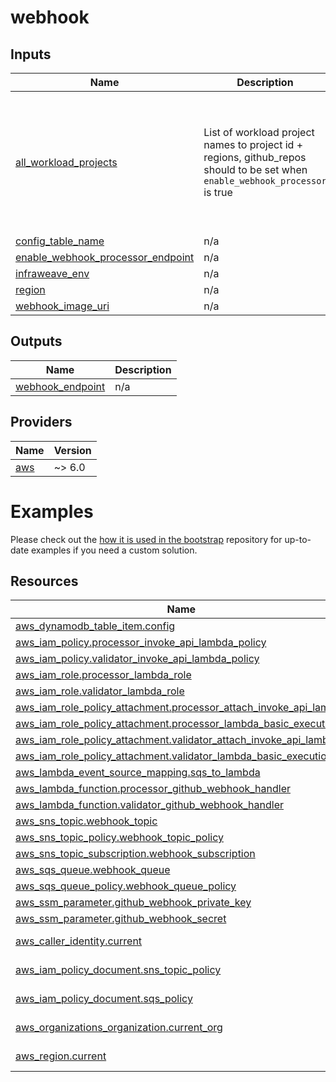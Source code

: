 # webhook

<!-- BEGINNING OF PRE-COMMIT-TERRAFORM DOCS HOOK -->


## Inputs

| Name | Description | Type | Default | Required |
|------|-------------|------|---------|:--------:|
| <a name="input_all_workload_projects"></a> [all\_workload\_projects](#input\_all\_workload\_projects) | List of workload project names to project id + regions, github\_repos should to be set when `enable_webhook_processor` is true | <pre>list(<br/>    object({<br/>      project_id          = string<br/>      name                = string<br/>      description         = string<br/>      regions             = list(string)<br/>      github_repos_deploy = list(string)<br/>      github_repos_oidc   = list(string)<br/>    })<br/>  )</pre> | n/a | yes |
| <a name="input_config_table_name"></a> [config\_table\_name](#input\_config\_table\_name) | n/a | `string` | n/a | yes |
| <a name="input_enable_webhook_processor_endpoint"></a> [enable\_webhook\_processor\_endpoint](#input\_enable\_webhook\_processor\_endpoint) | n/a | `bool` | n/a | yes |
| <a name="input_infraweave_env"></a> [infraweave\_env](#input\_infraweave\_env) | n/a | `string` | n/a | yes |
| <a name="input_region"></a> [region](#input\_region) | n/a | `string` | n/a | yes |
| <a name="input_webhook_image_uri"></a> [webhook\_image\_uri](#input\_webhook\_image\_uri) | n/a | `string` | n/a | yes |

## Outputs

| Name | Description |
|------|-------------|
| <a name="output_webhook_endpoint"></a> [webhook\_endpoint](#output\_webhook\_endpoint) | n/a |

## Providers

| Name | Version |
|------|---------|
| <a name="provider_aws"></a> [aws](#provider\_aws) | ~> 6.0 |

# Examples

Please check out the [how it is used in the bootstrap](https://github.com/infraweave-io/aws-bootstrap/blob/main/central.tf) repository for up-to-date examples if you need a custom solution.

## Resources

| Name | Type |
|------|------|
| [aws_dynamodb_table_item.config](https://registry.terraform.io/providers/hashicorp/aws/latest/docs/resources/dynamodb_table_item) | resource |
| [aws_iam_policy.processor_invoke_api_lambda_policy](https://registry.terraform.io/providers/hashicorp/aws/latest/docs/resources/iam_policy) | resource |
| [aws_iam_policy.validator_invoke_api_lambda_policy](https://registry.terraform.io/providers/hashicorp/aws/latest/docs/resources/iam_policy) | resource |
| [aws_iam_role.processor_lambda_role](https://registry.terraform.io/providers/hashicorp/aws/latest/docs/resources/iam_role) | resource |
| [aws_iam_role.validator_lambda_role](https://registry.terraform.io/providers/hashicorp/aws/latest/docs/resources/iam_role) | resource |
| [aws_iam_role_policy_attachment.processor_attach_invoke_api_lambda](https://registry.terraform.io/providers/hashicorp/aws/latest/docs/resources/iam_role_policy_attachment) | resource |
| [aws_iam_role_policy_attachment.processor_lambda_basic_execution](https://registry.terraform.io/providers/hashicorp/aws/latest/docs/resources/iam_role_policy_attachment) | resource |
| [aws_iam_role_policy_attachment.validator_attach_invoke_api_lambda](https://registry.terraform.io/providers/hashicorp/aws/latest/docs/resources/iam_role_policy_attachment) | resource |
| [aws_iam_role_policy_attachment.validator_lambda_basic_execution](https://registry.terraform.io/providers/hashicorp/aws/latest/docs/resources/iam_role_policy_attachment) | resource |
| [aws_lambda_event_source_mapping.sqs_to_lambda](https://registry.terraform.io/providers/hashicorp/aws/latest/docs/resources/lambda_event_source_mapping) | resource |
| [aws_lambda_function.processor_github_webhook_handler](https://registry.terraform.io/providers/hashicorp/aws/latest/docs/resources/lambda_function) | resource |
| [aws_lambda_function.validator_github_webhook_handler](https://registry.terraform.io/providers/hashicorp/aws/latest/docs/resources/lambda_function) | resource |
| [aws_sns_topic.webhook_topic](https://registry.terraform.io/providers/hashicorp/aws/latest/docs/resources/sns_topic) | resource |
| [aws_sns_topic_policy.webhook_topic_policy](https://registry.terraform.io/providers/hashicorp/aws/latest/docs/resources/sns_topic_policy) | resource |
| [aws_sns_topic_subscription.webhook_subscription](https://registry.terraform.io/providers/hashicorp/aws/latest/docs/resources/sns_topic_subscription) | resource |
| [aws_sqs_queue.webhook_queue](https://registry.terraform.io/providers/hashicorp/aws/latest/docs/resources/sqs_queue) | resource |
| [aws_sqs_queue_policy.webhook_queue_policy](https://registry.terraform.io/providers/hashicorp/aws/latest/docs/resources/sqs_queue_policy) | resource |
| [aws_ssm_parameter.github_webhook_private_key](https://registry.terraform.io/providers/hashicorp/aws/latest/docs/resources/ssm_parameter) | resource |
| [aws_ssm_parameter.github_webhook_secret](https://registry.terraform.io/providers/hashicorp/aws/latest/docs/resources/ssm_parameter) | resource |
| [aws_caller_identity.current](https://registry.terraform.io/providers/hashicorp/aws/latest/docs/data-sources/caller_identity) | data source |
| [aws_iam_policy_document.sns_topic_policy](https://registry.terraform.io/providers/hashicorp/aws/latest/docs/data-sources/iam_policy_document) | data source |
| [aws_iam_policy_document.sqs_policy](https://registry.terraform.io/providers/hashicorp/aws/latest/docs/data-sources/iam_policy_document) | data source |
| [aws_organizations_organization.current_org](https://registry.terraform.io/providers/hashicorp/aws/latest/docs/data-sources/organizations_organization) | data source |
| [aws_region.current](https://registry.terraform.io/providers/hashicorp/aws/latest/docs/data-sources/region) | data source |
<!-- END OF PRE-COMMIT-TERRAFORM DOCS HOOK -->
